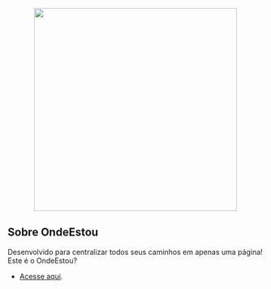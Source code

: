 <p align="center"><img src="https://raw.githubusercontent.com/kessejones/ondeestou/master/public/img/logo.png" width="400"></p>

## Sobre OndeEstou

Desenvolvido para centralizar todos seus caminhos em apenas uma página! Este é o OndeEstou?

- [Acesse aqui](https://ondeestou.app).
